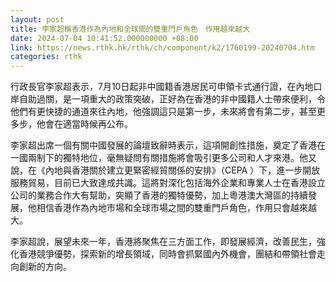 ```yaml
---
layout: post
title: 李家超稱香港作為內地和全球間的雙重門戶角色　作用越來越大
date: 2024-07-04 10:41:52.000000000 +08:00
link: https://news.rthk.hk/rthk/ch/component/k2/1760199-20240704.htm
categories: rthk
---
```


行政長官李家超表示，7月10日起非中國籍香港居民可申領卡式通行證，在內地口岸自助過關，是一項重大的政策突破，正好為在香港的非中國籍人士帶來便利，令他們有更快捷的通道來往內地，他強調這只是第一步，未來將會有第二步，甚至更多步，他會在適當時候再公布。

李家超出席一個有關中國發展的論壇致辭時表示，這項開創性措施，奠定了香港在一國兩制下的獨特地位，毫無疑問有關措施將會吸引更多公司和人才來港。他又說，在《內地與香港關於建立更緊密經貿關係的安排》（CEPA ）下，進一步開放服務貿易，目前已大致達成共識。這將對深化包括海外企業和專業人士在香港設立公司的業務合作大有幫助，突顯了香港的獨特優勢，加上粵港澳大灣區的持續發展，他相信香港作為內地市場和全球市場之間的雙重門戶角色，作用只會越來越大。

李家超說，展望未來一年，香港將聚焦在三方面工作，即發展經濟，改善民生，強化香港競爭優勢，探索新的增長領域，同時會抓緊國內外機會，團結和帶領社會走向創新的方向。
